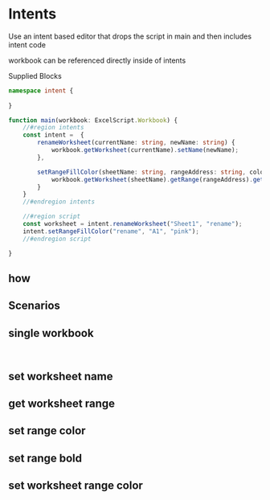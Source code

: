 # Intents

Use an intent based editor that drops the script in main and then includes intent code

workbook can be referenced directly inside of intents

Supplied Blocks

```typescript
namespace intent {
    
}
```


```typescript
function main(workbook: ExcelScript.Workbook) {
    //#region intents
    const intent =  {
        renameWorksheet(currentName: string, newName: string) {
            workbook.getWorksheet(currentName).setName(newName);
        },

        setRangeFillColor(sheetName: string, rangeAddress: string, color: string): void {
            workbook.getWorksheet(sheetName).getRange(rangeAddress).getFormat().getFill().setColor(color);
        }
    }
    //#endregion intents

    //#region script
    const worksheet = intent.renameWorksheet("Sheet1", "rename");
    intent.setRangeFillColor("rename", "A1", "pink");
    //#endregion script

}

```

## how

## Scenarios

## single workbook

```typescript



```

## set worksheet name

## get worksheet range

## set range color

## set range bold

## set worksheet range color


